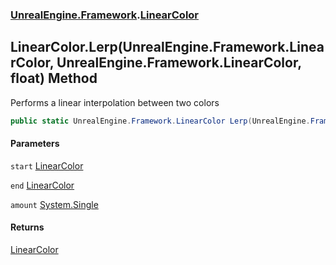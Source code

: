### [UnrealEngine.Framework](./UnrealEngine-Framework.md 'UnrealEngine.Framework').[LinearColor](./LinearColor.md 'UnrealEngine.Framework.LinearColor')
## LinearColor.Lerp(UnrealEngine.Framework.LinearColor, UnrealEngine.Framework.LinearColor, float) Method
Performs a linear interpolation between two colors  
```csharp
public static UnrealEngine.Framework.LinearColor Lerp(UnrealEngine.Framework.LinearColor start, UnrealEngine.Framework.LinearColor end, float amount);
```
#### Parameters
<a name='UnrealEngine-Framework-LinearColor-Lerp(UnrealEngine-Framework-LinearColor_UnrealEngine-Framework-LinearColor_float)-start'></a>
`start` [LinearColor](./LinearColor.md 'UnrealEngine.Framework.LinearColor')  
  
<a name='UnrealEngine-Framework-LinearColor-Lerp(UnrealEngine-Framework-LinearColor_UnrealEngine-Framework-LinearColor_float)-end'></a>
`end` [LinearColor](./LinearColor.md 'UnrealEngine.Framework.LinearColor')  
  
<a name='UnrealEngine-Framework-LinearColor-Lerp(UnrealEngine-Framework-LinearColor_UnrealEngine-Framework-LinearColor_float)-amount'></a>
`amount` [System.Single](https://docs.microsoft.com/en-us/dotnet/api/System.Single 'System.Single')  
  
#### Returns
[LinearColor](./LinearColor.md 'UnrealEngine.Framework.LinearColor')  
